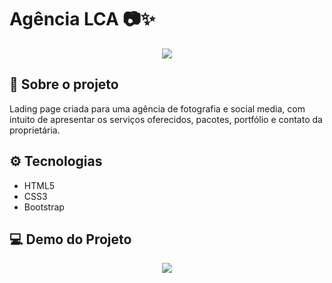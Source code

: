 # Agência LCA 📷✨

<p align=center>
    <img src="./assets/capa-readme.png">
</p>

## 🚀 Sobre o projeto
Lading page criada para uma agência de fotografia e social media, com intuito de apresentar os serviços oferecidos, pacotes, portfólio e contato da proprietária.

## ⚙️ Tecnologias
 - HTML5
 - CSS3
 - Bootstrap

 ## 💻 Demo do Projeto
<p align=center>
    <img src="https://youtu.be/kZE3G8ZGFL4">
</p>
